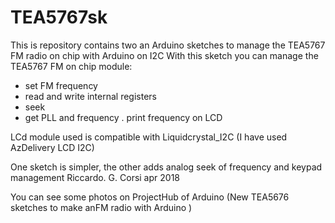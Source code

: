 # TEA5767sk
This is repository contains two an Arduino sketches to manage the TEA5767 FM radio on chip with Arduino on I2C
With this sketch you can manage the TEA5767 FM on chip module:
- set FM frequency
- read and write internal registers
- seek
- get PLL and frequency
. print frequency on LCD

LCd module used is compatible with Liquidcrystal_I2C (I have used AzDelivery LCD I2C)

One sketch is simpler, the other adds analog seek of frequency and keypad management
Riccardo. G. Corsi
apr 2018

You can see some photos on ProjectHub of Arduino (New TEA5676 sketches to make anFM radio with Arduino )

